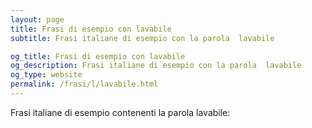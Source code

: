 ```yaml
---
layout: page
title: Frasi di esempio con lavabile 
subtitle: Frasi italiane di esempio con la parola  lavabile

og_title: Frasi di esempio con lavabile 
og_description: Frasi italiane di esempio con la parola  lavabile
og_type: website
permalink: /frasi/l/lavabile.html
---
```


Frasi italiane di esempio contenenti la parola lavabile:


